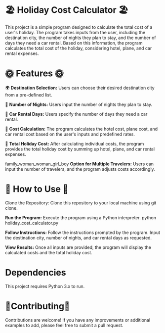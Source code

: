 # :beach_umbrella:	 Holiday Cost Calculator :beach_umbrella:	
This project is a simple program designed to calculate the total cost of a user's holiday. The program takes inputs from the user, including the destination city, the number of nights they plan to stay, and the number of days they need a car rental. Based on this information, the program calculates the total cost of the holiday, considering hotel, plane, and car rental expenses.

# :sun_with_face:	 Features :sun_with_face:	

:earth_africa:	**Destination Selection:** Users can choose their desired destination city from a pre-defined list.

:new_moon_with_face:	**Number of Nights:** Users input the number of nights they plan to stay.

:car: **Car Rental Days:** Users specify the number of days they need a car rental.

:1234:	**Cost Calculation:** The program calculates the hotel cost, plane cost, and car rental cost based on the user's inputs and predefined rates.

:money_mouth_face:	**Total Holiday Cost:** After calculating individual costs, the program provides the total holiday cost by summing up hotel, plane, and car rental expenses.

family_woman_woman_girl_boy **Option for Multiple Travelers:** Users can input the number of travelers, and the program adjusts costs accordingly.


# :footprints: How to Use :footprints:	
Clone the Repository: Clone this repository to your local machine using git clone.

**Run the Program:** Execute the program using a Python interpreter.
python holiday_cost_calculator.py

**Follow Instructions:** Follow the instructions prompted by the program. Input the destination city, number of nights, and car rental days as requested.

**View Results:** Once all inputs are provided, the program will display the calculated costs and the total holiday cost.


# Dependencies
This project requires Python 3.x to run.

# :busts_in_silhouette:Contributing:busts_in_silhouette:	
Contributions are welcome! If you have any improvements or additional examples to add, please feel free to submit a pull request.
